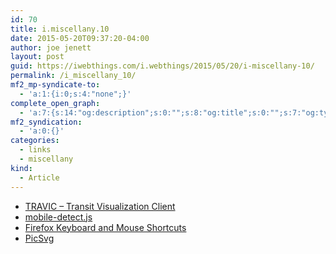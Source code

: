 ```yaml
---
id: 70
title: i.miscellany.10
date: 2015-05-20T09:37:20-04:00
author: joe jenett
layout: post
guid: https://iwebthings.com/i.webthings/2015/05/20/i-miscellany-10/
permalink: /i_miscellany_10/
mf2_mp-syndicate-to:
  - 'a:1:{i:0;s:4:"none";}'
complete_open_graph:
  - 'a:7:{s:14:"og:description";s:0:"";s:8:"og:title";s:0:"";s:7:"og:type";s:0:"";s:12:"twitter:card";s:7:"summary";s:15:"twitter:creator";s:0:"";s:19:"twitter:description";s:0:"";s:8:"og:image";s:0:"";}'
mf2_syndication:
  - 'a:0:{}'
categories:
  - links
  - miscellany
kind:
  - Article
---
```

  * [TRAVIC &#8211; Transit Visualization Client](http://tracker.geops.ch/ "TRAVIC - Transit Visualization Client")
  * [mobile-detect.js](http://hgoebl.github.io/mobile-detect.js/ "mobile-detect.js")
  * [Firefox Keyboard and Mouse Shortcuts](http://www.7is7.com/software/firefox/shortcuts.html "Firefox Keyboard and Mouse Shortcuts")
  * [PicSvg](http://picsvg.com/ "PicSvg")
